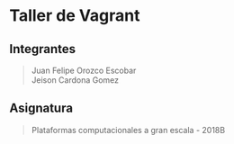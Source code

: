 # Taller de Vagrant

## Integrantes
> Juan Felipe Orozco Escobar<br>
> Jeison Cardona Gomez

## Asignatura
>Plataformas computacionales a gran escala - 2018B
